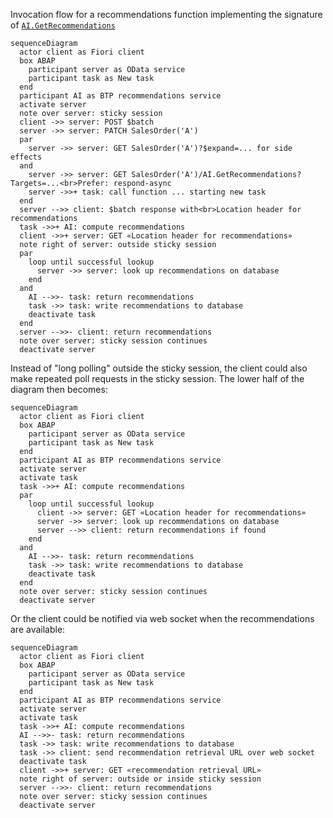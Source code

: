 Invocation flow for a recommendations function implementing the signature of [`AI.GetRecommendations`](../vocabularies/AI.md#GetRecommendations)

```mermaid
sequenceDiagram
  actor client as Fiori client
  box ABAP
    participant server as OData service
    participant task as New task
  end
  participant AI as BTP recommendations service
  activate server
  note over server: sticky session
  client ->> server: POST $batch
  server ->> server: PATCH SalesOrder('A')
  par
    server ->> server: GET SalesOrder('A')?$expand=... for side effects
  and
    server ->> server: GET SalesOrder('A')/AI.GetRecommendations?Targets=...<br>Prefer: respond-async
    server ->>+ task: call function ... starting new task
  end
  server -->> client: $batch response with<br>Location header for recommendations
  task ->>+ AI: compute recommendations
  client ->>+ server: GET «Location header for recommendations»
  note right of server: outside sticky session
  par
    loop until successful lookup
      server ->> server: look up recommendations on database
    end
  and
    AI -->>- task: return recommendations
    task ->> task: write recommendations to database
    deactivate task
  end
  server -->>- client: return recommendations
  note over server: sticky session continues
  deactivate server
```

Instead of "long polling" outside the sticky session, the client could also make repeated poll requests in the sticky session.
The lower half of the diagram then becomes:
```mermaid
sequenceDiagram
  actor client as Fiori client
  box ABAP
    participant server as OData service
    participant task as New task
  end
  participant AI as BTP recommendations service
  activate server
  activate task
  task ->>+ AI: compute recommendations
  par
    loop until successful lookup
      client ->> server: GET «Location header for recommendations»
      server ->> server: look up recommendations on database
      server -->> client: return recommendations if found
    end
  and
    AI -->>- task: return recommendations
    task ->> task: write recommendations to database
    deactivate task
  end
  note over server: sticky session continues
  deactivate server
```

Or the client could be notified via web socket when the recommendations are available:
```mermaid
sequenceDiagram
  actor client as Fiori client
  box ABAP
    participant server as OData service
    participant task as New task
  end
  participant AI as BTP recommendations service
  activate server
  activate task
  task ->>+ AI: compute recommendations
  AI -->>- task: return recommendations
  task ->> task: write recommendations to database
  task ->> client: send recommendation retrieval URL over web socket
  deactivate task
  client ->>+ server: GET «recommendation retrieval URL»
  note right of server: outside or inside sticky session
  server -->>- client: return recommendations
  note over server: sticky session continues
  deactivate server
```
